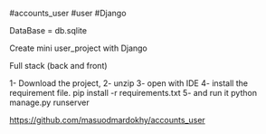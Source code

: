 #accounts_user
#user
#Django

DataBase = db.sqlite

Create mini  user_project with Django

Full stack (back and front)

1- Download the project,
2- unzip
3- open with IDE
4- install the requirement file.   pip install -r requirements.txt 
5- and run it      python manage.py runserver


https://github.com/masuodmardokhy/accounts_user